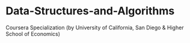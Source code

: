 # Data-Structures-and-Algorithms
Coursera Specialization (by University of California, San Diego &amp; Higher School of Economics)
